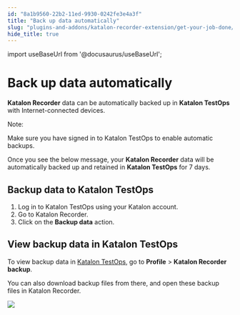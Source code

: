 ```yaml
---
id: "8a1b9560-22b2-11ed-9930-0242fe3e4a3f"
title: "Back up data automatically"
slug: "plugins-and-addons/katalon-recorder-extension/get-your-job-done/automate-scenarios/back-up-data-automatically"
hide_title: true
---
```

import useBaseUrl from '@docusaurus/useBaseUrl';


# <a id="id" class="anchor_top_offset"/><a id="ariaid-title1" class="anchor_top_offset"/>Back up data automatically

<p xmlns="http://www.w3.org/1999/xhtml" className="p">   <strong className="ph b">Katalon Recorder</strong> data can be automatically   backed up in <strong className="ph b">Katalon TestOps</strong> with   Internet-connected devices.</p> 
<div xmlns="http://www.w3.org/1999/xhtml" className="note note note_note"><span className="note__title">Note:</span> 
  <p className="p">Make sure you have signed in to Katalon TestOps to enable
    automatic backups.</p>
</div>
<p xmlns="http://www.w3.org/1999/xhtml" className="p">Once you see the below message, your <strong className="ph b">Katalon     Recorder</strong> data will be automatically backed up and retained   in <strong className="ph b">Katalon TestOps</strong> for 7 days.</p> 
    

## <a id="id_1" class="anchor_top_offset"/>Backup data to Katalon TestOps

    
      
<ol xmlns="http://www.w3.org/1999/xhtml" className="ol">   <li className="li">Log in to Katalon TestOps using your Katalon account.</li>   <li className="li">Go to Katalon Recorder.</li>   <li className="li">Click on the <strong className="ph b">Backup data</strong> action.</li> </ol> 
    
  

## <a id="id_2" class="anchor_top_offset"/>View backup data in Katalon TestOps

<p xmlns="http://www.w3.org/1999/xhtml" className="p">To view backup data in <a className="xref j-external-link" href="https://testops.katalon.io/" target="_blank">Katalon     TestOps</a>, go to <strong className="ph b">Profile</strong> &gt;   <strong className="ph b">Katalon Recorder backup</strong>.</p> 
<p xmlns="http://www.w3.org/1999/xhtml" className="p">You can also download backup files from there, and open these   backup files in Katalon Recorder.</p> 
<p xmlns="http://www.w3.org/1999/xhtml" className="p">   <img className="image" src={useBaseUrl("https://github.com/katalon-studio/docs-images/raw/master/katalon-recorder/docs/kr-backup/2-kt-backup.png")} /><br /><br /> </p> 
